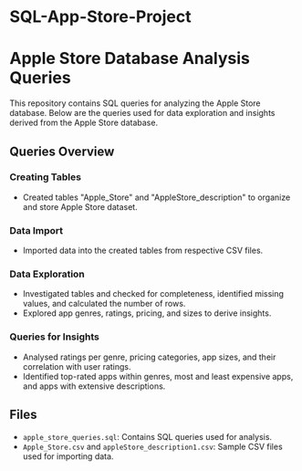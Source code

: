 # SQL-App-Store-Project

# Apple Store Database Analysis Queries

This repository contains SQL queries for analyzing the Apple Store database. Below are the queries used for data exploration and insights derived from the Apple Store database.

## Queries Overview

### Creating Tables

- Created tables "Apple_Store" and "AppleStore_description" to organize and store Apple Store dataset.

### Data Import

- Imported data into the created tables from respective CSV files.

### Data Exploration

- Investigated tables and checked for completeness, identified missing values, and calculated the number of rows.
- Explored app genres, ratings, pricing, and sizes to derive insights.

### Queries for Insights

- Analysed ratings per genre, pricing categories, app sizes, and their correlation with user ratings.
- Identified top-rated apps within genres, most and least expensive apps, and apps with extensive descriptions.

## Files

- `apple_store_queries.sql`: Contains SQL queries used for analysis.
- `Apple_Store.csv` and `appleStore_description1.csv`: Sample CSV files used for importing data.

